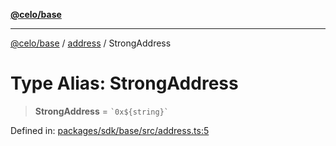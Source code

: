 [**@celo/base**](../../README.md)

***

[@celo/base](../../README.md) / [address](../README.md) / StrongAddress

# Type Alias: StrongAddress

> **StrongAddress** = `` `0x${string}` ``

Defined in: [packages/sdk/base/src/address.ts:5](https://github.com/celo-org/developer-tooling/blob/master/packages/sdk/base/src/address.ts#L5)
